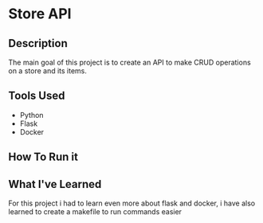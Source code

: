 # Store API

## Description

The main goal of this project is to create an API to make CRUD operations on a store and its items.

## Tools Used

- Python
- Flask
- Docker

## How To Run it


## What I've Learned

For this project i had to learn even more about flask and docker, i have also learned to create a makefile to run commands easier